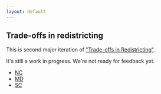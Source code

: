 ```yaml
---
layout: default
---
```


<h2>Trade-offs in redistricting</h2>

This is second major iteration of ["Trade-offs in Redistricting"](https://alecramsay.github.io/pg/).

It's still a work in progress. 
We're not ready for feedback yet.

<ul>
    <li><a href="{{ site.baseurl }}/states/NC">NC</a></li>
    <li><a href="{{ site.baseurl }}/states/MD">MD</a></li>
    <li><a href="{{ site.baseurl }}/states/SC">SC</a></li>
</ul>